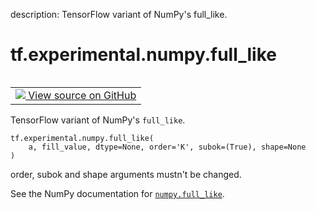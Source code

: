 description: TensorFlow variant of NumPy's full_like.

<div itemscope itemtype="http://developers.google.com/ReferenceObject">
<meta itemprop="name" content="tf.experimental.numpy.full_like" />
<meta itemprop="path" content="Stable" />
</div>

# tf.experimental.numpy.full_like

<!-- Insert buttons and diff -->

<table class="tfo-notebook-buttons tfo-api nocontent" align="left">
<td>
  <a target="_blank" href="https://github.com/tensorflow/tensorflow/blob/r2.4/tensorflow/python/ops/numpy_ops/np_array_ops.py#L153-L167">
    <img src="https://www.tensorflow.org/images/GitHub-Mark-32px.png" />
    View source on GitHub
  </a>
</td>
</table>



TensorFlow variant of NumPy's `full_like`.

<pre class="devsite-click-to-copy prettyprint lang-py tfo-signature-link">
<code>tf.experimental.numpy.full_like(
    a, fill_value, dtype=None, order='K', subok=(True), shape=None
)
</code></pre>



<!-- Placeholder for "Used in" -->

order, subok and shape arguments mustn't be changed.

See the NumPy documentation for [`numpy.full_like`](https://numpy.org/doc/1.16/reference/generated/numpy.full_like.html).